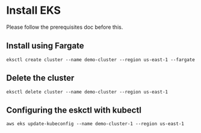 # Install EKS

Please follow the prerequisites doc before this.

## Install using Fargate

```
eksctl create cluster --name demo-cluster --region us-east-1 --fargate
```

## Delete the cluster

```
eksctl delete cluster --name demo-cluster --region us-east-1
```

## Configuring the eskctl with kubectl

```
aws eks update-kubeconfig --name demo-cluster-1 --region us-east-1
```
